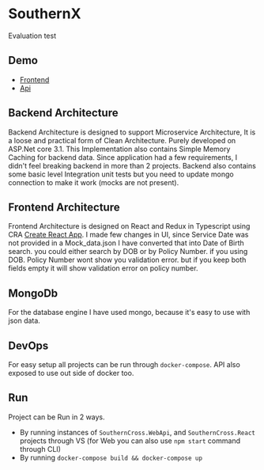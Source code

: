 # SouthernX
Evaluation test

## Demo
- [Frontend](http://southernx.azurewebsites.net)
- [Api](https://southernx-api.azurewebsites.net)

## Backend Architecture
Backend Architecture is designed to support Microservice Architecture, It is a loose and practical form of Clean Architecture. Purely developed on ASP.Net core 3.1. This Implementation also contains Simple Memory Caching for backend data.
Since application had a few requirements, I didn't feel breaking backend in more than 2 projects. Backend also contains some basic level Integration unit tests but you need to update mongo connection to make it work (mocks are not present).

## Frontend Architecture
Frontend Architecture is designed on React and Redux in Typescript using CRA [Create React App](https://github.com/facebookincubator/create-react-app).
I made few changes in UI, since Service Date was not provided in a Mock_data.json I have converted that into Date of Birth search. you could either search by DOB or by Policy Number. if you using DOB. Policy Number wont show you validation error. but if you keep both fields empty it will show validation error on policy number.

## MongoDb
For the database engine I have used mongo, because it's easy to use with json data. 

## DevOps
For easy setup all projects can be run through `docker-compose`. API also exposed to use out side of docker too.

## Run
Project can be Run in 2 ways.
- By running instances of `SouthernCross.WebApi`, and `SouthernCross.React` projects through VS (for Web you can also use `npm start` command through CLI)
- By running `docker-compose build && docker-compose up`

